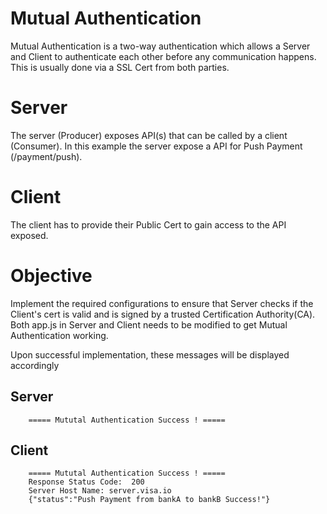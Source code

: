 # Mutual Authentication
Mutual Authentication is a two-way authentication which allows a Server and Client to authenticate each other before any communication happens.
This is usually done via a SSL Cert from both parties.

# Server
The server (Producer) exposes API(s) that can be called by a client (Consumer). In this example the server expose a API for Push Payment (/payment/push).

# Client
The client has to provide their Public Cert to gain access to the API exposed. 

# Objective
Implement the required configurations to ensure that Server checks if the Client's cert is valid and is signed by a trusted Certification Authority(CA).
Both app.js in Server and Client needs to be modified to get Mutual Authentication working.

Upon successful implementation, these messages will be displayed accordingly

## Server
```
    ===== Mututal Authentication Success ! =====
```
## Client
```
    ===== Mututal Authentication Success ! =====
    Response Status Code:  200
    Server Host Name: server.visa.io
    {"status":"Push Payment from bankA to bankB Success!"}
```
